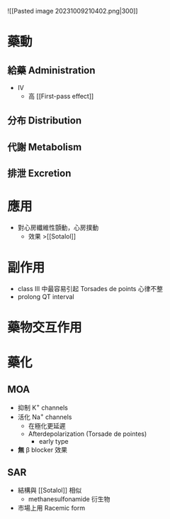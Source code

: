 ![[Pasted image 20231009210402.png|300]]
# 藥動
## 給藥 Administration
- IV
	- 高 [[First-pass effect]] 
## 分布 Distribution
## 代謝 Metabolism
## 排泄 Excretion
# 應用
- 對心房纖維性顫動，心房撲動
	- 效果 >[[Sotalol]] 
# 副作用
- class III 中最容易引起 Torsades de points 心律不整
- prolong QT interval
# 藥物交互作用
# 藥化
## MOA
- 抑制 K<sup>+</sup> channels
- 活化 Na<sup>+</sup> channels
	- 在極化更延遲
	- Afterdepolarization (Torsade de pointes)
		- early type
- **無** β blocker 效果
## SAR
- 結構與 [[Sotalol]] 相似
	- methanesulfonamide 衍生物
- 市場上用 Racemic form


